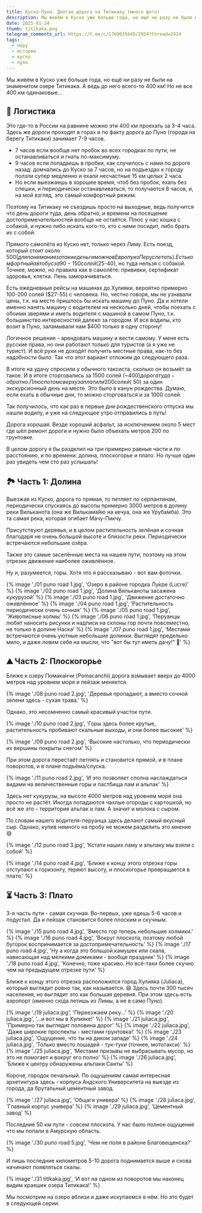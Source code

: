 ```yaml
---
title: Куско-Пуно. Долгая дорога на Титикаку (много фото)
description: Мы живём в Куско уже больше года, но ещё ни разу не были на знаменитом озере Титикака. А ведь до него всего-то 400 км! Но не все 400 км одинаковые...
date: 2025-01-24
thumb: titikaka.png
telegram_comments_url: https://t.me/c/1769035649/2924?thread=2924
tags:
  - перу
  - истории
  - куско
  - пуно
---
```


Мы живём в Куско уже больше года, но ещё ни разу не были на знаменитом озере Титикака. А ведь до него всего-то 400 км! Но не все 400 км одинаковые...

## 🧭 Логистика

Это где-то в России на равнине можно эти 400 км проехать за 3-4 часа. Здесь же дороги проходят в горах и по факту дорога до Пуно (города на берегу Титикаки) занимает 7-9 часов. 

- 7 часов если вообще нет пробок во всех городках по пути, не останавливаться и гнать по-максимуму. 
- 9 часов если попадаешь в пробки, как случилось с нами по дороге назад: домчались до Куско за 7 часов, но на подъездах к городу ползли супер медленно и ехали несчастные 15 км целых 2 часа. 
- Но если выезжаешь в хорошее время, чтоб без пробок, ехать без спешки, и периодически останавливаться, то получается 8 часов, и, на мой взгляд, это самый комфортный режим.

Поэтому на Титикаку не съездишь просто на выходные, ведь получится что день дороги туда, день обратно, и времени на посещение достопримечательностей вообще не остаётся. Плюс у нас кошка с собакой, и нужно либо искать кого-то, кто с ними посидит, либо брать их с собой. 

Прямого самолёта из Куско нет, только через Лиму. Есть поезд, который стоит около $500 (для понимания за такие деньги можно в Европу из Перу слетать). Есть комфортный автобус за 90-150 солей ($25-40), но туда нельзя с собакой. Точнее, можно, но правила как в самолёте: прививки, сертификат здоровья, клетка. Лень заморачиваться.

Есть ежедневные рейсы на машинах до Хулияки, вероятно примерно 100-200 солей ($27-55) с человека. Но, честно говоря, мы не узнавали цены, т.к. на месте пришлось бы искать машину до Пуно. Да и хотели именно нанять машину с водителем на несколько дней, чтобы поехать с обоими зверями и иметь водителя с машиной в самом Пуно, т.к. большинство интересностей далеко за городом. И все водилы, кто возит в Пуно, заламывали нам $400 только в одну сторону! 

Логичное решение - арендовать машину и вести самому. У меня есть русские права, но они работают только для туристов (а я уже не турист). И всё руки не доходят получить местные права, как-то без надобности было. Так что этот вариант отложим до следующего раза.

В итоге на удачу спросили у обычного таксиста, сколько он возьмёт за такое. И в итоге сторговались за 1500 солей (~$400) дорога туда-обратно. Плюс потом сверху заплатили 200 солей (~$50) за один экскурсионный день на месте. Это было в канун рождества. Думаю, если ехать в обычные дни, то можно сторговаться и за 1000 солей.

Так получилось, что как раз в первые дни рождественского отпуска мы нашли водилу, и уже на следующее утро отправились в путь!

Дорога хорошая. Везде хороший асфальт, за исключением около 5 мест где шёл ремонт дороги и нужно было объехать метров 200 по грунтовке.

В целом дорогу я бы разделил на три примерно равные части и по расстоянию, и по времени: долина, плоскогорье и плато. Но лучше один раз увидеть чем сто раз услышать!


## 🏞️ Часть 1: Долина

Выезжая из Куско, дорога то прямая, то петляет по серпантинам, периодически спускаясь до высоты примерно 3000 метров в долину реки Вилькано́та (она же Вилькама́йю на кечуа, она же Уруба́мба). Это та самая река, которая огибает Мачу-Пикчу. 

Присутствуют деревья, и в целом растительность зелёная и сочная благодаря не очень большой высоте и близости реки. Периодически встречаются небольшие озёра. 

Также это самые заселённые места на нашем пути, поэтому на этом отрезке движение наиболее оживлённое.

Ну и, разумеется, горы. Хотя что я рассказываю - вот вам фоточки.

{% image './01 puno road 1.jpg', 'Озеро в районе городка Лу́кре (Lucre)' %}
{% image './02 puno road 1.jpg', 'Долина Вильканоты засажена кукурузой' %}
{% image './03 puno road 1.jpg', 'Движение достаточно оживлённое' %}
{% image './04 puno road 1.jpg', 'Растительность периодически очень сочная' %}
{% image './05 puno road 1.jpg', 'Живописные холмы' %}
{% image './06 puno road 1.jpg', 'Перуанцы любят наносить рисунки и надписи на склоны гор почти повсеместно, не только в долине Наска' %}
{% image './07 puno road 1.jpg', 'Местами встречаются очень уютные небольшие долинки. Выглядят предельно мило, и даже ловим себя на мысли, что "вот бы тут иметь дачу!" 🙂' %}


## ⛰️ Часть 2: Плоскогорье

Ближе к озеру Помака́нчи (Pomacanchi) дорога взмывает вверх до 4000 метров над уровнем моря и пейзаж меняется. 

{% image './08 puno road 2.jpg', 'Деревья пропадают, а вместо сочной зелени здесь - сухая трава.' %}

Однако, это несомненно самый красивый участок пути. 

{% image './10 puno road 2.jpg', 'Горы здесь более крутые, растительность пробивают скальные выходы, и они более высокие' %}

{% image './09 puno road 2.jpg', 'Высокие настолько, что периодически их вершины покрыты снегом' %}

При этом дорога перестаёт петлять и становится прямой, и в плане поворотов, и в плане подъёма/спуска. 

{% image './11 puno road 2.jpg', 'И это позволяет сполна наслаждаться видами на величественные горы и пастбища лам и альпак' %}

Здесь нет кукурузы, на высоте 4000 метров над уровнем моря она просто не растёт. Иногда попадаются чахлые огороды с картошкой, но всё же это - территория альпак и лам. А значит и молока с сыром.

По словам нашего водителя-перуанца здесь делают самый вкусный сыр. Однако, купив немного на пробу не можем разделить это мнение 😄

{% image './12 puno road 3.jpg', 'Кстати наших ламу и альпаку мы взяли с собой' %}

{% image './14 puno road 4.jpg', 'Ближе к концу этого отрезка горы отступают к горизонту, теряют высоту, и плоскогорье превращается в плато.' %}


## ⏳ Часть 3: Плато

3-я часть пути - самая скучная. Во-первых, уже едешь 5-6 часов и подустал. Да и пейзаж становится более плоским и скучным.

{% image './15 puno road 4.jpg', 'Вместо гор теперь небольшие холмики.' %}
{% image './16 puno road 4.jpg', 'Вокруг плоскота, поэтому любой бугорок воспринимается за достопримечательность' %}
{% image './17 puno road 4.jpg', 'Ну а когда это большой камушек или скала, нависающая над мелкими домиками - вообще праздник' %}
{% image './18 puno road 4.jpg', 'Конечно, тоже красиво. Но всё-таки более скучно чем на предыдущем отрезке пути' %}

Ближе к концу этого отрезка расположился город Хулия́ка (Juliaca), который выглядит ровно так, как называется. 😄 Здесь почти 300 тысяч населения, но выглядит это как большая деревня. При этом здесь есть аэропорт (именно сюда летишь из Лимы, а не в само Пуно).

{% image './19 juliaca.jpg', 'Переезжаем реку...' %}
{% image './20 juliaca.jpg', '...и вот мы в Хулияке!' %}
{% image './21 juliaca.jpg', 'Примерно так выглядит половина дорог' %}
{% image './22 juliaca.jpg', 'Даже широкие проспекты - местами грунтовка!' %}
{% image './23 juliaca.jpg', 'Ощущение, что ты на диком западе' %}
{% image './24 juliaca.jpg', 'Только вместо лошадей - тук-туки (точнее, мототакси)' %}
{% image './25 juliaca.jpg', 'Местами призывы не выбрасывать мусор, но это не помогает и вокруг его полно' %}
{% image './26 juliaca.jpg', 'Ближе к центру обнаружены альпаки Санты' %}

Короче, городок печальный. По ощущениям самая интересная архетиктура здесь - корпуса Андского Университета на выезде из города, да брутальный цементный завод.

{% image './27 juliaca.jpg', 'Общаги универа' %}
{% image './28 juliaca.jpg', 'Главный корпус универа' %}
{% image './29 juliaca.jpg', 'Цементный завод' %}

Последние 50 км пути - совсем плоскота. У нас было полное ощущение что мы попали в Амурскую область.

{% image './30 puno road 5.jpg', 'Чем не поля в районе Благовещенска?' %}

И лишь последние километров 5-10 дорога поднимается выше и снова начинают появляться скалы. 

{% image './31 titikaka.jpg', 'И вот на одном из поворотов мы наконец видим краешек озера Титикака!' %}

Мы посмотрим на озеро вблизи и даже искупаемся в нём. Но это будет в следующей серии.